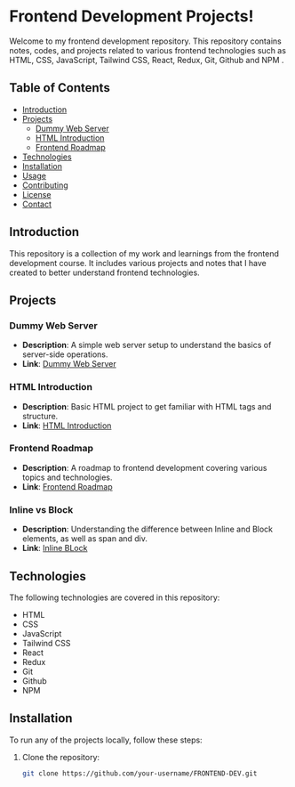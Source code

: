 # Frontend Development Projects!

Welcome to my frontend development repository. This repository contains notes, codes, and projects related to various frontend technologies such as HTML, CSS, JavaScript, Tailwind CSS, React, Redux, Git, Github and NPM .

## Table of Contents
- [Introduction](#introduction)
- [Projects](#projects)
  - [Dummy Web Server](#dummy-web-server)
  - [HTML Introduction](#html-introduction)
  - [Frontend Roadmap](#frontend-roadmap)
- [Technologies](#technologies)
- [Installation](#installation)
- [Usage](#usage)
- [Contributing](#contributing)
- [License](#license)
- [Contact](#contact)

## Introduction
This repository is a collection of my work and learnings from the frontend development course. It includes various projects and notes that I have created to better understand frontend technologies.

## Projects
### Dummy Web Server
- **Description**: A simple web server setup to understand the basics of server-side operations.
- **Link**: [Dummy Web Server](link-to-project)

### HTML Introduction
- **Description**: Basic HTML project to get familiar with HTML tags and structure.
- **Link**: [HTML Introduction](link-to-project)

### Frontend Roadmap
- **Description**: A roadmap to frontend development covering various topics and technologies.
- **Link**: [Frontend Roadmap](https://frontend-roadmap-saiky-111.netlify.app/)

### Inline vs Block
- **Description**: Understanding the difference between Inline and Block elements, as well as span and div.
- **Link**: [Inline BLock](https://dummy-inline-block-saiky-111.netlify.app/)

## Technologies
The following technologies are covered in this repository:
- HTML
- CSS
- JavaScript
- Tailwind CSS
- React
- Redux
- Git
- Github
- NPM

## Installation
To run any of the projects locally, follow these steps:
1. Clone the repository:
   ```bash
   git clone https://github.com/your-username/FRONTEND-DEV.git
